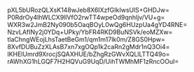 pXL5bURozQLXsK148wJeb8X6IXzfGIkIwsUlS+GHDJw=
P0RdrOy4IhWLCX9llVfO2rwTT4wpeOd9qnhljv/VU+g=
WXR3w2JmB2Ny090b5OaqBOyL0wQg6HUzpUa4gYD4RNE=
NzvLAfINy2j0YDq+UPky/YbFR4RKD9BuNSVk/eoMZXw=
tlaChngWEojLhsTaetBeGm1/qm1m17lk0m/Z8GS0Hpw=
8XvfDUBuZzXLAsB7xn7xgOQp1k2caRn2gMdr1nQ3Oi4=
lKHElUmrd9XrocjSQAXHUE/bZhgRzGWvXQLlLTTQ49o=
rAWhXG1hLGQF7H2HQVuG9UqD/UihTWMhMF1zRncOOuI=
